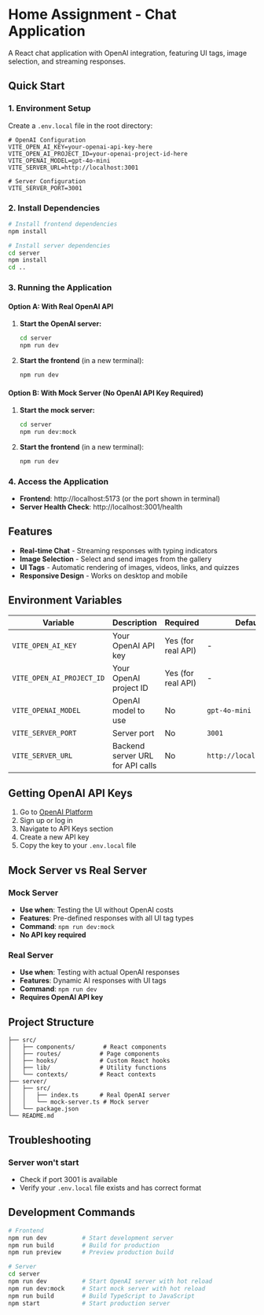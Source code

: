 # Home Assignment - Chat Application

A React chat application with OpenAI integration, featuring UI tags, image selection, and streaming responses.

## Quick Start

### 1. Environment Setup

Create a `.env.local` file in the root directory:

```env
# OpenAI Configuration
VITE_OPEN_AI_KEY=your-openai-api-key-here
VITE_OPEN_AI_PROJECT_ID=your-openai-project-id-here
VITE_OPENAI_MODEL=gpt-4o-mini
VITE_SERVER_URL=http://localhost:3001

# Server Configuration
VITE_SERVER_PORT=3001
```

### 2. Install Dependencies

```bash
# Install frontend dependencies
npm install

# Install server dependencies
cd server
npm install
cd ..
```

### 3. Running the Application

#### Option A: With Real OpenAI API

1. **Start the OpenAI server:**

   ```bash
   cd server
   npm run dev
   ```

2. **Start the frontend** (in a new terminal):
   ```bash
   npm run dev
   ```

#### Option B: With Mock Server (No OpenAI API Key Required)

1. **Start the mock server:**

   ```bash
   cd server
   npm run dev:mock
   ```

2. **Start the frontend** (in a new terminal):
   ```bash
   npm run dev
   ```

### 4. Access the Application

- **Frontend**: http://localhost:5173 (or the port shown in terminal)
- **Server Health Check**: http://localhost:3001/health

## Features

- **Real-time Chat** - Streaming responses with typing indicators
- **Image Selection** - Select and send images from the gallery
- **UI Tags** - Automatic rendering of images, videos, links, and quizzes
- **Responsive Design** - Works on desktop and mobile

## Environment Variables

| Variable                  | Description                      | Required           | Default                 |
| ------------------------- | -------------------------------- | ------------------ | ----------------------- |
| `VITE_OPEN_AI_KEY`        | Your OpenAI API key              | Yes (for real API) | -                       |
| `VITE_OPEN_AI_PROJECT_ID` | Your OpenAI project ID           | Yes (for real API) | -                       |
| `VITE_OPENAI_MODEL`       | OpenAI model to use              | No                 | `gpt-4o-mini`           |
| `VITE_SERVER_PORT`        | Server port                      | No                 | `3001`                  |
| `VITE_SERVER_URL`         | Backend server URL for API calls | No                 | `http://localhost:3001` |

## Getting OpenAI API Keys

1. Go to [OpenAI Platform](https://platform.openai.com)
2. Sign up or log in
3. Navigate to API Keys section
4. Create a new API key
5. Copy the key to your `.env.local` file

## Mock Server vs Real Server

### Mock Server

- **Use when**: Testing the UI without OpenAI costs
- **Features**: Pre-defined responses with all UI tag types
- **Command**: `npm run dev:mock`
- **No API key required**

### Real Server

- **Use when**: Testing with actual OpenAI responses
- **Features**: Dynamic AI responses with UI tags
- **Command**: `npm run dev`
- **Requires OpenAI API key**

## Project Structure

```
├── src/
│   ├── components/        # React components
│   ├── routes/           # Page components
│   ├── hooks/            # Custom React hooks
│   ├── lib/              # Utility functions
│   └── contexts/         # React contexts
├── server/
│   ├── src/
│   │   ├── index.ts      # Real OpenAI server
│   │   └── mock-server.ts # Mock server
│   └── package.json
└── README.md
```

## Troubleshooting

### Server won't start

- Check if port 3001 is available
- Verify your `.env.local` file exists and has correct format

## Development Commands

```bash
# Frontend
npm run dev          # Start development server
npm run build        # Build for production
npm run preview      # Preview production build

# Server
cd server
npm run dev          # Start OpenAI server with hot reload
npm run dev:mock     # Start mock server with hot reload
npm run build        # Build TypeScript to JavaScript
npm start            # Start production server
```
